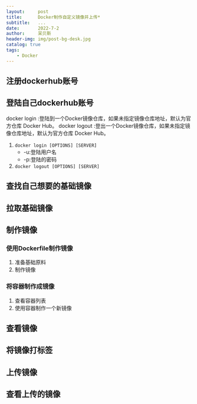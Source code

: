 ```yaml
---
layout:     post
title:      Docker制作自定义镜像并上传*
subtitle:   ...
date:       2022-7-2
author:     呆贝斯
header-img: img/post-bg-desk.jpg
catalog: true
tags:
    - Docker
---
```

## 注册dockerhub账号
## 登陆自己dockerhub账号
docker login :登陆到一个Docker镜像仓库，如果未指定镜像仓库地址，默认为官方仓库 Docker Hub。
docker logout :登出一个Docker镜像仓库，如果未指定镜像仓库地址，默认为官方仓库 Docker Hub。
1. `docker login [OPTIONS] [SERVER]`
    * -u:登陆用户名
    * -p:登陆的密码
2. `docker logout [OPTIONS] [SERVER]`
## 查找自己想要的基础镜像

## 拉取基础镜像
## 制作镜像
### 使用Dockerfile制作镜像
   1. 准备基础原料
   2. 制作镜像
### 将容器制作成镜像
   1. 查看容器列表
   2. 使用容器制作一个新镜像
## 查看镜像
## 将镜像打标签
## 上传镜像
## 查看上传的镜像